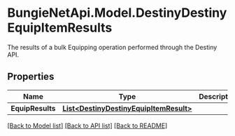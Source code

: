 # BungieNetApi.Model.DestinyDestinyEquipItemResults
The results of a bulk Equipping operation performed through the Destiny API.
## Properties

Name | Type | Description | Notes
------------ | ------------- | ------------- | -------------
**EquipResults** | [**List&lt;DestinyDestinyEquipItemResult&gt;**](DestinyDestinyEquipItemResult.md) |  | [optional] 

[[Back to Model list]](../README.md#documentation-for-models) [[Back to API list]](../README.md#documentation-for-api-endpoints) [[Back to README]](../README.md)


